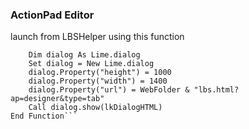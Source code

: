 ### ActionPad Editor

launch from LBSHelper using this function

```Public Function DisplayEditor()
    Dim dialog As Lime.dialog
    Set dialog = New Lime.dialog
    dialog.Property("height") = 1000
    dialog.Property("width") = 1400
    dialog.Property("url") = WebFolder & "lbs.html?ap=designer&type=tab"
    Call dialog.show(lkDialogHTML)
End Function```